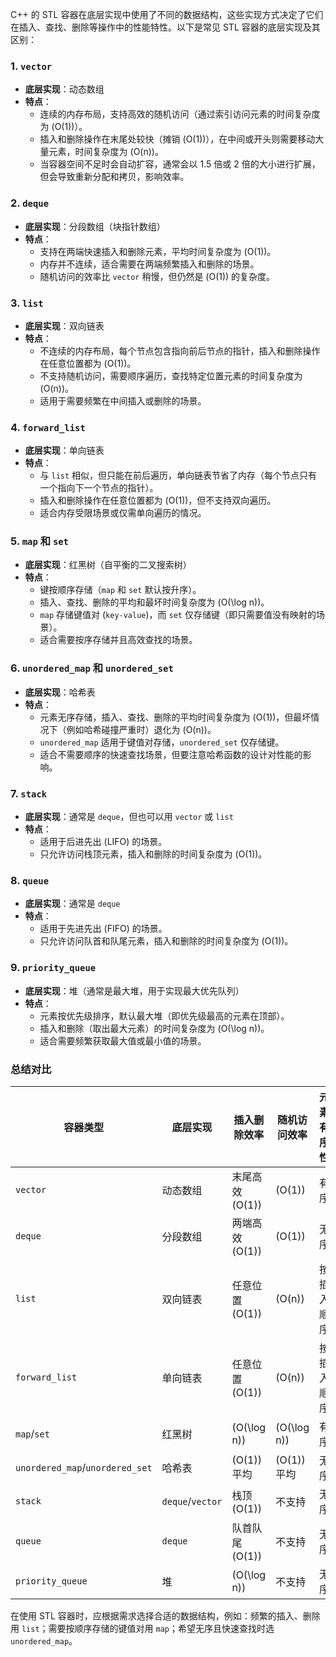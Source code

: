 C++ 的 STL 容器在底层实现中使用了不同的数据结构，这些实现方式决定了它们在插入、查找、删除等操作中的性能特性。以下是常见 STL 容器的底层实现及其区别：

### 1. `vector`

- **底层实现**：动态数组
- **特点**：
  - 连续的内存布局，支持高效的随机访问（通过索引访问元素的时间复杂度为 \(O(1)\)）。
  - 插入和删除操作在末尾处较快（摊销 \(O(1)\)），在中间或开头则需要移动大量元素，时间复杂度为 \(O(n)\)。
  - 当容器空间不足时会自动扩容，通常会以 1.5 倍或 2 倍的大小进行扩展，但会导致重新分配和拷贝，影响效率。

### 2. `deque`

- **底层实现**：分段数组（块指针数组）
- **特点**：
  - 支持在两端快速插入和删除元素，平均时间复杂度为 \(O(1)\)。
  - 内存并不连续，适合需要在两端频繁插入和删除的场景。
  - 随机访问的效率比 `vector` 稍慢，但仍然是 \(O(1)\) 的复杂度。

### 3. `list`

- **底层实现**：双向链表
- **特点**：
  - 不连续的内存布局，每个节点包含指向前后节点的指针，插入和删除操作在任意位置都为 \(O(1)\)。
  - 不支持随机访问，需要顺序遍历，查找特定位置元素的时间复杂度为 \(O(n)\)。
  - 适用于需要频繁在中间插入或删除的场景。

### 4. `forward_list`

- **底层实现**：单向链表
- **特点**：
  - 与 `list` 相似，但只能在前后遍历，单向链表节省了内存（每个节点只有一个指向下一个节点的指针）。
  - 插入和删除操作在任意位置都为 \(O(1)\)，但不支持双向遍历。
  - 适合内存受限场景或仅需单向遍历的情况。

### 5. `map` 和 `set`

- **底层实现**：红黑树（自平衡的二叉搜索树）
- **特点**：
  - 键按顺序存储（`map` 和 `set` 默认按升序）。
  - 插入、查找、删除的平均和最坏时间复杂度为 \(O(\log n)\)。
  - `map` 存储键值对 (`key-value`)，而 `set` 仅存储键（即只需要值没有映射的场景）。
  - 适合需要按序存储并且高效查找的场景。

### 6. `unordered_map` 和 `unordered_set`

- **底层实现**：哈希表
- **特点**：
  - 元素无序存储，插入、查找、删除的平均时间复杂度为 \(O(1)\)，但最坏情况下（例如哈希碰撞严重时）退化为 \(O(n)\)。
  - `unordered_map` 适用于键值对存储，`unordered_set` 仅存储键。
  - 适合不需要顺序的快速查找场景，但要注意哈希函数的设计对性能的影响。

### 7. `stack`

- **底层实现**：通常是 `deque`，但也可以用 `vector` 或 `list`
- **特点**：
  - 适用于后进先出 (LIFO) 的场景。
  - 只允许访问栈顶元素，插入和删除的时间复杂度为 \(O(1)\)。

### 8. `queue`

- **底层实现**：通常是 `deque`
- **特点**：
  - 适用于先进先出 (FIFO) 的场景。
  - 只允许访问队首和队尾元素，插入和删除的时间复杂度为 \(O(1)\)。

### 9. `priority_queue`

- **底层实现**：堆（通常是最大堆，用于实现最大优先队列）
- **特点**：
  - 元素按优先级排序，默认最大堆（即优先级最高的元素在顶部）。
  - 插入和删除（取出最大元素）的时间复杂度为 \(O(\log n)\)。
  - 适合需要频繁获取最大值或最小值的场景。

### 总结对比

| 容器类型           | 底层实现           | 插入删除效率       | 随机访问效率      | 元素有序性 |
|------------------|------------------|------------------|-----------------|----------|
| `vector`         | 动态数组          | 末尾高效 \(O(1)\) | \(O(1)\)       | 有序      |
| `deque`          | 分段数组          | 两端高效 \(O(1)\) | \(O(1)\)       | 无序      |
| `list`           | 双向链表          | 任意位置 \(O(1)\)  | \(O(n)\)       | 按插入顺序 |
| `forward_list`   | 单向链表          | 任意位置 \(O(1)\)  | \(O(n)\)       | 按插入顺序 |
| `map`/`set`      | 红黑树            | \(O(\log n)\)    | \(O(\log n)\)  | 有序      |
| `unordered_map`/`unordered_set` | 哈希表 | \(O(1)\) 平均  | \(O(1)\) 平均 | 无序      |
| `stack`          | `deque`/`vector` | 栈顶 \(O(1)\)     | 不支持         | 无序      |
| `queue`          | `deque`          | 队首队尾 \(O(1)\)  | 不支持         | 无序      |
| `priority_queue` | 堆               | \(O(\log n)\)    | 不支持         | 无序      |

在使用 STL 容器时，应根据需求选择合适的数据结构，例如：频繁的插入、删除用 `list`；需要按顺序存储的键值对用 `map`；希望无序且快速查找时选 `unordered_map`。